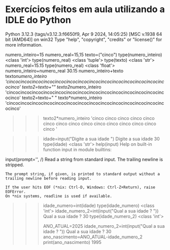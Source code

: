 # Exercícios feitos em aula utilizando a IDLE do Python

Python 3.12.3 (tags/v3.12.3:f6650f9, Apr  9 2024, 14:05:25) [MSC v.1938 64 bit (AMD64)] on win32
Type "help", "copyright", "credits" or "license()" for more information.

numero_inteiro=15
numero_real=15,15
texto=("cinco")
type(numero_inteiro)
<class 'int'>
type(numero_real)
<class 'tuple'>
type(texto)
<class 'str'>
numero_real=15.15
type(numero_real)
<class 'float'>
numero_inteiro+numero_real
30.15
numero_inteiro+texto
texto*numero_inteiro
'cincocincocincocincocincocincocincocincocincocincocincocincocincocincocinco'
texto2=texto+""
texto2*numero_inteiro
'cincocincocincocincocincocincocincocincocincocincocincocincocincocincocinco'
texto2=texto+" "
texto*numero_inteiro
'cincocincocincocincocincocincocincocincocincocincocincocincocincocincocinco'
>>> texto2*numero_inteiro
'cinco cinco cinco cinco cinco cinco cinco cinco cinco cinco cinco cinco cinco cinco cinco '
>>> 
>>> 
>>> 

>>> 
>>> 
>>> 
>>> idade=input("Digite a sua idade ")
Digite a sua idade 30
>>> type(idade)
<class 'str'>
>>> help(input)
Help on built-in function input in module builtins:

input(prompt='', /)
    Read a string from standard input.  The trailing newline is stripped.

    The prompt string, if given, is printed to standard output without a
    trailing newline before reading input.

    If the user hits EOF (*nix: Ctrl-D, Windows: Ctrl-Z+Return), raise EOFError.
    On *nix systems, readline is used if available.

>>> idade_numero=int(idade)
>>> type(idade_numero)
<class 'int'>
>>> idade_numero_2=int(input("Qual a sua idade ? "))
Qual a sua idade ? 30
>>> type(idade_numero_2)
<class 'int'>
>>> 
>>> 
>>> ANO_ATUAL=2025
>>> idade_numero_2=int(input("Qual a sua idade ? "))
Qual a sua idade ? 30
>>> ano_nascimento=ANO_ATUAL-idade_numero_2
>>> print(ano_nascimento)
1995
